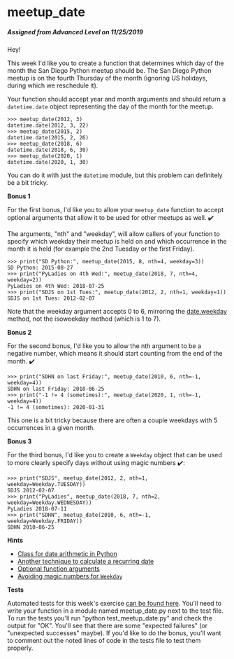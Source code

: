 # meetup_date
##### Assigned from Advanced Level on 11/25/2019

Hey!

This week I'd like you to create a function that determines which day of the month the San Diego Python meetup should be. The San Diego Python meetup is on the fourth Thursday of the month (ignoring US holidays, during which we reschedule it).

Your function should accept year and month arguments and should return a `datetime.date` object representing the day of the month for the meetup.

    >>> meetup_date(2012, 3)
    datetime.date(2012, 3, 22)
    >>> meetup_date(2015, 2)
    datetime.date(2015, 2, 26)
    >>> meetup_date(2018, 6)
    datetime.date(2018, 6, 30)
    >>> meetup_date(2020, 1)
    datetime.date(2020, 1, 30)

You can do it with just the `datetime` module, but this problem can definitely be a bit tricky.

**Bonus 1**

For the first bonus, I'd like you to allow your `meetup_date` function to accept optional arguments that allow it to be used for other meetups as well. ✔️

The arguments, "nth" and "weekday", will allow callers of your function to specify which weekday their meetup is held on and which occurrence in the month it is held (for example the 2nd Tuesday or the first Friday).

    >>> print("SD Python:", meetup_date(2015, 8, nth=4, weekday=3))
    SD Python: 2015-08-27
    >>> print("PyLadies on 4th Wed:", meetup_date(2018, 7, nth=4, weekday=2))
    PyLadies on 4th Wed: 2018-07-25
    >>> print("SDJS on 1st Tues:", meetup_date(2012, 2, nth=1, weekday=1))
    SDJS on 1st Tues: 2012-02-07

Note that the weekday argument accepts 0 to 6, mirroring the [date.weekday](https://docs.python.org/3.5/library/datetime.html#datetime.date.weekday) method, not the isoweekday method (which is 1 to 7).

**Bonus 2**

For the second bonus, I'd like you to allow the nth argument to be a negative number, which means it should start counting from the end of the month. ✔️

    >>> print("SDHN on last Friday:", meetup_date(2010, 6, nth=-1, weekday=4))
    SDHN on last Friday: 2010-06-25
    >>> print("-1 != 4 (sometimes):", meetup_date(2020, 1, nth=-1, weekday=4))
    -1 != 4 (sometimes): 2020-01-31

This one is a bit tricky because there are often a couple weekdays with 5 occurrences in a given month.

**Bonus 3**

For the third bonus, I'd like you to create a `Weekday` object that can be used to more clearly specify days without using magic numbers ✔️:

    >>> print("SDJS", meetup_date(2012, 2, nth=1, weekday=Weekday.TUESDAY))
    SDJS 2012-02-07
    >>> print("PyLadies", meetup_date(2018, 7, nth=2, weekday=Weekday.WEDNESDAY))
    PyLadies 2018-07-11
    >>> print("SDHN", meetup_date(2010, 6, nth=-1, weekday=Weekday.FRIDAY))
    SDHN 2010-06-25

**Hints**

*   [Class for date arithmetic in Python](https://pymotw.com/3/datetime/index.html#timedeltas "timedelta objects can be added to datetime objects to shift a date by N days")
*   [Another technique to calculate a recurring date](https://pymotw.com/3/calendar/#calculating-dates "You can compute a recurring monthly event with the calendar module")
*   [Optional function arguments](https://docs.python.org/3/tutorial/controlflow.html#more-on-defining-functions "You can make function arguments optional by providing a default value")
*   [Avoiding magic numbers for `Weekday`](https://docs.python.org/3/library/enum.html#module-enum "That Weekday class is a great example of when enums are used in Python")

**Tests**

Automated tests for this week's exercise [can be found here](https://www.pythonmorsels.com/exercises/a8ce6ad2f64c4804acd52f9a2de464e8/tests/). You'll need to write your function in a module named meetup_date.py next to the test file. To run the tests you'll run "python test_meetup_date.py" and check the output for "OK". You'll see that there are some "expected failures" (or "unexpected successes" maybe). If you'd like to do the bonus, you'll want to comment out the noted lines of code in the tests file to test them properly.